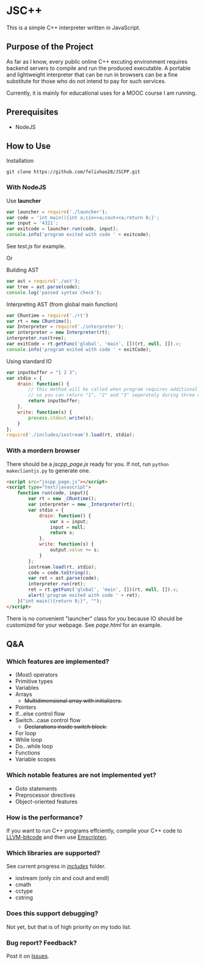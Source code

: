 # JSC++

This is a simple C++ interpreter written in JavaScript.

## Purpose of the Project

As far as I know, every public online C++ excuting environment requires backend servers to compile and run the produced executable. A portable and lightweight interpreter that can be run in browsers can be a fine substitute for those who do not intend to pay for such services.

Currently, it is mainly for educational uses for a MOOC course I am running.

## Prerequisites

* NodeJS

## How to Use

Installation

```
git clone https://github.com/felixhao28/JSCPP.git
```

### With NodeJS

Use __launcher__

```js
var launcher = require('./launcher');
var code = 'int main(){int a;cin>>a;cout<<a;return 0;}';
var input = '4321';
var exitcode = launcher.run(code, input);
console.info('program exited with code ' + exitcode);
```

See _test.js_ for example.

Or

Building AST
```js
var ast = require('./ast');
var tree = ast.parse(code);
console.log('passed syntax check');
```

Interpreting AST (from global main function)
```js
var CRuntime = require('./rt')
var rt = new CRuntime();
var Interpreter = require('./interpreter');
var interpreter = new Interpreter(rt);
interpreter.run(tree);
var exitCode = rt.getFunc('global', 'main', [])(rt, null, []).v;
console.info('program exited with code ' + exitCode);
```

Using standard IO
```js
var inputbuffer = "1 2 3";
var stdio = {
	drain: function() {
		// this method will be called when program requires additional input
		// so you can return "1", "2" and "3" seperately during three calls
		return inputbuffer;
	},
	write: function(s) {
		process.stdout.write(s);
	}
};
require('./includes/iostream').load(rt, stdio);
```

### With a mordern browser

There should be a _jscpp_page.js_ ready for you. If not, run `python makeclientjs.py` to generate one.

```html
<script src="jscpp_page.js"></script>
<script type="text/javascript">
	function run(code, input){
		var rt = new _CRuntime();
		var interpreter = new _Interpreter(rt);
		var stdio = {
			drain: function() {
				var x = input;
				input = null;
				return x;
			},
			write: function(s) {
				output.value += s;
			}
		};
		iostream.load(rt, stdio);
		code = code.toString();
		var ret = ast.parse(code);
		interpreter.run(ret);
		ret = rt.getFunc('global', 'main', [])(rt, null, []).v;
		alert('program exited with code ' + ret);
	}("int main(){return 0;}", "");
</script>
```

There is no convenient "launcher" class for you because IO should be customized for your webpage. See _page.html_ for an example.

## Q&A

### Which features are implemented?

* (Most) operators
* Primitive types
* Variables
* Arrays
    - ~~Multidimensional array with initializers.~~
* Pointers
* If...else control flow
* Switch...case control flow
    - ~~Declarations inside switch block.~~
* For loop
* While loop
* Do...while loop
* Functions
* Variable scopes

### Which notable features are not implemented yet?

* Goto statements
* Preprocessor directives
* Object-oriented features

### How is the performance?

If you want to run C++ programs effciently, compile your C++ code to [LLVM-bitcode](https://en.wikipedia.org/wiki/LLVM) and then use [Emscripten](https://github.com/kripken/emscripten).

### Which libraries are supported?

See current progress in [_includes_](https://github.com/felixhao28/JSCPP/blob/master/includes) folder.

* iostream (only cin and cout and endl)
* cmath
* cctype
* cstring

### Does this support debugging?

Not yet, but that is of high priority on my todo list.

### Bug report? Feedback?

Post it on [Issues](https://github.com/felixhao28/JSCPP/issues).
